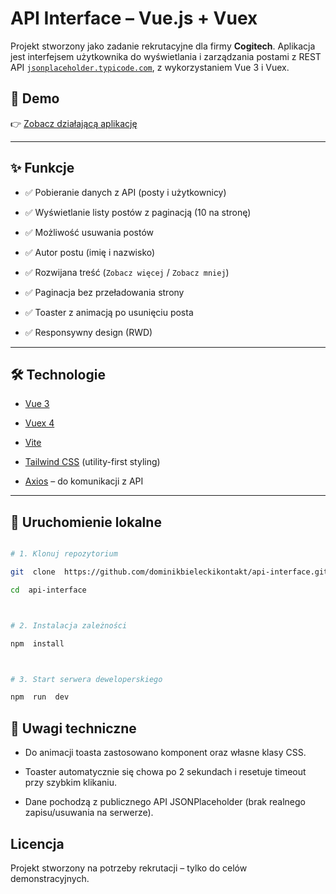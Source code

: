 # API Interface – Vue.js + Vuex

Projekt stworzony jako zadanie rekrutacyjne dla firmy **Cogitech**. Aplikacja jest interfejsem użytkownika do wyświetlania i zarządzania postami z REST API [`jsonplaceholder.typicode.com`](https://jsonplaceholder.typicode.com), z wykorzystaniem Vue 3 i Vuex.

## 🔗 Demo

👉 [Zobacz działającą aplikację](https://dominikbieleckikontakt.github.io/api-interface)

---

## ✨ Funkcje

- ✅ Pobieranie danych z API (posty i użytkownicy)

- ✅ Wyświetlanie listy postów z paginacją (10 na stronę)

- ✅ Możliwość usuwania postów

- ✅ Autor postu (imię i nazwisko)

- ✅ Rozwijana treść (`Zobacz więcej` / `Zobacz mniej`)

- ✅ Paginacja bez przeładowania strony

- ✅ Toaster z animacją po usunięciu posta

- ✅ Responsywny design (RWD)

---

## 🛠️ Technologie

- [Vue 3](https://vuejs.org/)

- [Vuex 4](https://vuex.vuejs.org/)

- [Vite](https://vitejs.dev/)

- [Tailwind CSS](https://tailwindcss.com/) (utility-first styling)

- [Axios](https://axios-http.com/) – do komunikacji z API

---

## 🚀 Uruchomienie lokalne

```bash

# 1. Klonuj repozytorium

git  clone  https://github.com/dominikbieleckikontakt/api-interface.git

cd  api-interface



# 2. Instalacja zależności

npm  install



# 3. Start serwera deweloperskiego

npm  run  dev

```

## 📄 Uwagi techniczne

- Do animacji toasta zastosowano komponent <Transition> oraz własne klasy CSS.

- Toaster automatycznie się chowa po 2 sekundach i resetuje timeout przy szybkim klikaniu.

- Dane pochodzą z publicznego API JSONPlaceholder (brak realnego zapisu/usuwania na serwerze).

## Licencja

Projekt stworzony na potrzeby rekrutacji – tylko do celów demonstracyjnych.
